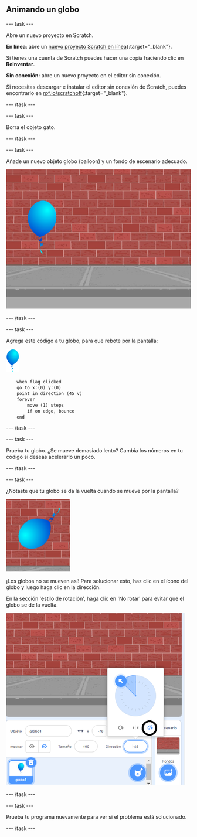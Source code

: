 ## Animando un globo

--- task ---

Abre un nuevo proyecto en Scratch.

**En línea**: abre un [nuevo proyecto Scratch en línea](http://rpf.io/scratch-new){:target="_blank"}.

Si tienes una cuenta de Scratch puedes hacer una copia haciendo clic en **Reinventar**.

**Sin conexión:** abre un nuevo proyecto en el editor sin conexión.

Si necesitas descargar e instalar el editor sin conexión de Scratch, puedes encontrarlo en [rpf.io/scratchoff](http://rpf.io/scratchoff){:target="_blank"}.

--- /task ---

--- task ---

Borra el objeto gato.

--- /task ---

--- task ---

Añade un nuevo objeto globo (balloon) y un fondo de escenario adecuado.

![fondo del escenario y objeto globo](images/balloons-balloon.png)

--- /task ---


--- task ---

Agrega este código a tu globo, para que rebote por la pantalla:

![objeto globo](images/balloon-sprite.png)

```blocks3
    when flag clicked
    go to x:(0) y:(0)
    point in direction (45 v)
    forever
        move (1) steps
        if on edge, bounce
    end
```

--- /task ---

--- task ---

Prueba tu globo. ¿Se mueve demasiado lento? Cambia los números en tu código si deseas acelerarlo un poco.

--- /task ---

--- task ---

¿Notaste que tu globo se da la vuelta cuando se mueve por la pantalla?

![globo boca abajo](images/balloons-flip.png)

¡Los globos no se mueven así! Para solucionar esto, haz clic en el ícono del globo y luego haga clic en la dirección.

En la sección 'estilo de rotación', haga clic en 'No rotar' para evitar que el globo se de la vuelta.

![opción de estilo de rotación](images/balloons-lock-annotated.png)

--- /task ---

--- task ---

Prueba tu programa nuevamente para ver si el problema está solucionado.

--- /task ---
